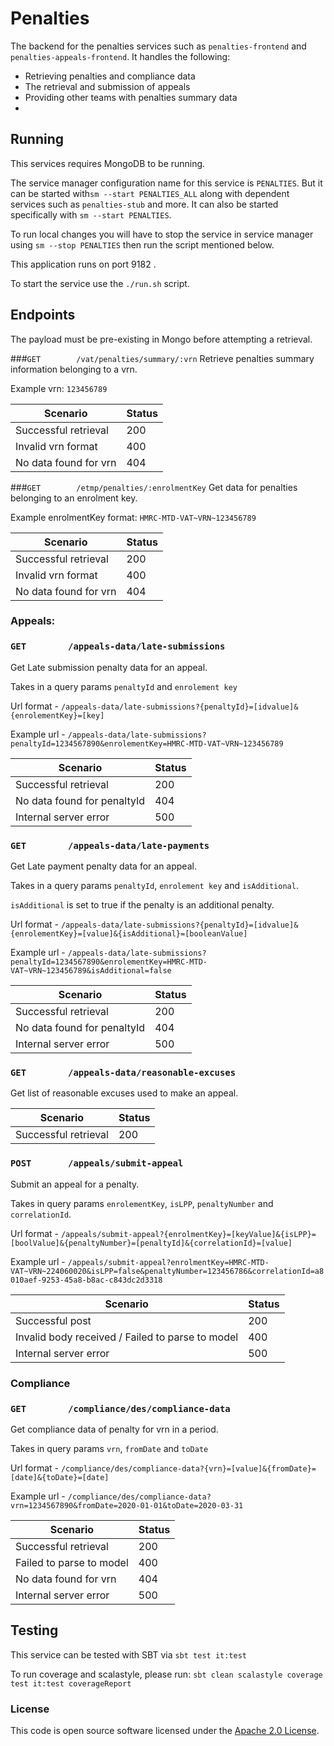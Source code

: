  
# Penalties

The backend for the penalties services such as `penalties-frontend` and `penalties-appeals-frontend`. It handles the following:

- Retrieving penalties and compliance data
- The retrieval and submission of appeals
- Providing other teams with penalties summary data 
- 

## Running

This services requires MongoDB to be running.

The service manager configuration name for this service is `PENALTIES`. 
But it can be started with`sm --start PENALTIES_ALL` along with dependent services such as `penalties-stub` and more. 
It can also be started specifically with `sm --start PENALTIES`. 

To run local changes you will have to stop the service in service manager using `sm --stop PENALTIES` then run the script mentioned below.

This application runs on port 9182 .

To start the service use the `./run.sh` script.


## Endpoints

The payload must be pre-existing in Mongo before attempting a retrieval.

###`GET        /vat/penalties/summary/:vrn`
Retrieve penalties summary information belonging to a vrn.

Example vrn: `123456789`

| Scenario | Status |
| --- | --- |
| Successful retrieval | 200 |
| Invalid vrn format | 400 |
| No data found for vrn | 404 |

###`GET        /etmp/penalties/:enrolmentKey`
Get data for penalties belonging to an enrolment key. 

Example enrolmentKey format: `HMRC-MTD-VAT~VRN~123456789`
 
| Scenario | Status |
| --- | --- |
| Successful retrieval | 200 |
| Invalid vrn format | 400 |
| No data found for vrn | 404 |

### Appeals:
### `GET        /appeals-data/late-submissions`

Get Late submission penalty data for an appeal.

Takes in a query params `penaltyId` and `enrolement key`

Url format - `/appeals-data/late-submissions?{penaltyId}=[idvalue]&{enrolementKey}=[key]`

Example url - `/appeals-data/late-submissions?penaltyId=1234567890&enrolementKey=HMRC-MTD-VAT~VRN~123456789`

| Scenario | Status |
| --- | --- |
| Successful retrieval | 200 |
| No data found for penaltyId | 404 |
| Internal server error | 500 |

### `GET        /appeals-data/late-payments`

Get Late payment penalty data for an appeal.

Takes in a query params `penaltyId`, `enrolement key` and `isAdditional`. 

`isAdditional` is set to true if the penalty is an additional penalty. 

Url format - `/appeals-data/late-submissions?{penaltyId}=[idvalue]&{enrolementKey}=[value]&{isAdditional}=[booleanValue]`

Example url - `/appeals-data/late-submissions?penaltyId=1234567890&enrolementKey=HMRC-MTD-VAT~VRN~123456789&isAdditional=false`

| Scenario | Status |
| --- | --- |
| Successful retrieval | 200 |
| No data found for penaltyId | 404 |
| Internal server error | 500 |

### `GET        /appeals-data/reasonable-excuses`

Get list of reasonable excuses used to make an appeal.

| Scenario | Status |
| --- | --- |
| Successful retrieval | 200 |


### `POST       /appeals/submit-appeal`

Submit an appeal for a penalty.

Takes in query params `enrolementKey`, `isLPP`, `penaltyNumber` and `correlationId`.

Url format - `/appeals/submit-appeal?{enrolmentKey}=[keyValue]&{isLPP}=[boolValue]&{penaltyNumber}=[penaltyId]&{correlationId}=[value]`

Example url - `/appeals/submit-appeal?enrolmentKey=HMRC-MTD-VAT~VRN~224060020&isLPP=false&penaltyNumber=123456786&correlationId=a8010aef-9253-45a8-b8ac-c843dc2d3318`

| Scenario | Status |
| --- | --- |
| Successful post | 200 |
| Invalid body received / Failed to parse to model | 400 |
| Internal server error | 500 |

### Compliance
### `GET        /compliance/des/compliance-data`
Get compliance data of penalty for vrn in a period.

Takes in query params `vrn`, `fromDate` and `toDate`

Url format - `/compliance/des/compliance-data?{vrn}=[value]&{fromDate}=[date]&{toDate}=[date]`

Example url - `/compliance/des/compliance-data?vrn=1234567890&fromDate=2020-01-01&toDate=2020-03-31`

| Scenario | Status |
| --- | --- |
| Successful retrieval | 200 |
| Failed to parse to model | 400 |
| No data found for vrn | 404 |
| Internal server error | 500 |

## Testing

This service can be tested with SBT via `sbt test it:test`

To run coverage and scalastyle, please run: `sbt clean scalastyle coverage test it:test coverageReport`

### License

This code is open source software licensed under the [Apache 2.0 License]("http://www.apache.org/licenses/LICENSE-2.0.html").
